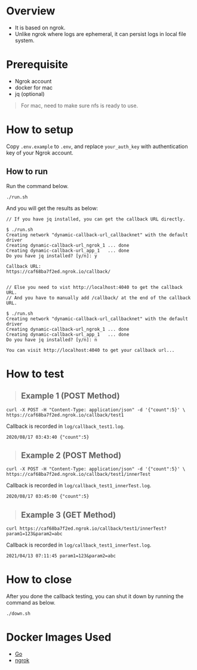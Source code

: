 # Overview
- It is based on ngrok.
- Unlike ngrok where logs are ephemeral, it can persist logs in local file system.

# Prerequisite
- Ngrok account
- docker for mac
- jq (optional)

> For mac, need to make sure nfs is ready to use.

# How to setup
Copy `.env.example` to `.env`, and replace `your_auth_key` with authentication key of your Ngrok account.

## How to run

Run the command below.

```shell
./run.sh
```

And you will get the results as below:
```
// If you have jq installed, you can get the callback URL directly.

$ ./run.sh 
Creating network "dynamic-callback-url_callbacknet" with the default driver
Creating dynamic-callback-url_ngrok_1 ... done
Creating dynamic-callback-url_app_1   ... done
Do you have jq installed? [y/n]: y

Callback URL:
https://caf68ba7f2ed.ngrok.io/callback/


// Else you need to vist http://localhost:4040 to get the callback URL.
// And you have to manually add /callback/ at the end of the callback URL.

$ ./run.sh 
Creating network "dynamic-callback-url_callbacknet" with the default driver
Creating dynamic-callback-url_ngrok_1 ... done
Creating dynamic-callback-url_app_1   ... done
Do you have jq installed? [y/n]: n

You can visit http://localhost:4040 to get your callback url...
```

# How to test

> ## Example 1 (POST Method)

```shell
curl -X POST -H "Content-Type: application/json" -d '{"count":5}' \
https://caf68ba7f2ed.ngrok.io/callback/test1
```

Callback is recorded in `log/callback_test1.log`.

```log
2020/08/17 03:43:40 {"count":5}
```

> ## Example 2 (POST Method)

```shell
curl -X POST -H "Content-Type: application/json" -d '{"count":5}' \
https://caf68ba7f2ed.ngrok.io/callback/test1/innerTest
```

Callback is recorded in `log/callback_test1_innerTest.log`.

```log
2020/08/17 03:45:00 {"count":5}
```

> ## Example 3 (GET Method)

```shell
curl https://caf68ba7f2ed.ngrok.io/callback/test1/innerTest?param1=123&param2=abc
```

Callback is recorded in `log/callback_test1_innerTest.log`.

```log
2021/04/13 07:11:45 param1=123&param2=abc
```

# How to close

After you done the callback testing, you can shut it down by running the command as below.
```shell
./down.sh
```

# Docker Images Used
- [Go](https://hub.docker.com/_/golang)
- [ngrok](https://hub.docker.com/r/ngrok/ngrok)
